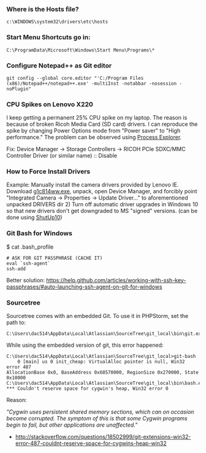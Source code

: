 ### Where is the Hosts file?

    c:\WINDOWS\system32\drivers\etc\hosts


### Start Menu Shortcuts go in:

    C:\ProgramData\Microsoft\Windows\Start Menu\Programs\*
	

### Configure Notepad++ as Git editor

    git config --global core.editor "'C:/Program Files (x86)/Notepad++/notepad++.exe' -multiInst -notabbar -nosession -noPlugin"	
	
	
### CPU Spikes on Lenovo X220

I keep getting a permanent 25% CPU spike on my laptop. The reason is because of broken Ricoh Media Card (SD card) drivers. I can reproduce the spike by changing Power Options mode from "Power saver" to "High performance." The problem can be observed using [Process Explorer](https://technet.microsoft.com/en-us/sysinternals/processexplorer.aspx?f=255&MSPPError=-2147217396). 

Fix: Device Manager -> Storage Controllers -> RICOH PCIe SDXC/MMC Controller Driver (or similar name) :: Disable


### How to Force Install Drivers

Example: Manually install the camera drivers provided by Lenovo IE. Download [g1c814ww.exe](http://support.lenovo.com/ca/en/downloads/ds032431), unpack, open Device Manager, and forcibly point "Integrated Camera -> Properties -> Update Driver..." to aforementioned unpacked DRIVERS dir 2) Turn off automatic driver upgrades in Windows 10 so that new drivers don't get downgraded to MS "signed" versions. (can be done using [ShutUp10](http://www.oo-software.com/en/shutup10))

### Git Bash for Windows

$ cat .bash_profile

    # ASK FOR GIT PASSPHRASE (CACHE IT)
    eval `ssh-agent`
    ssh-add
    
Better solution: https://help.github.com/articles/working-with-ssh-key-passphrases/#auto-launching-ssh-agent-on-git-for-windows    

### Sourcetree

Sourcetree comes with an embedded Git. To use it in PHPStorm, set the path to:

    C:\Users\dac514\AppData\Local\Atlassian\SourceTree\git_local\bin\git.exe

While using the embedded version of git, this error happened:

    C:\Users\dac514\AppData\Local\Atlassian\SourceTree\git_local>git-bash
        0 [main] us 0 init_cheap: VirtualAlloc pointer is null, Win32 error 487
    AllocationBase 0x0, BaseAddress 0x68570000, RegionSize 0x270000, State 0x10000
    C:\Users\dac514\AppData\Local\Atlassian\SourceTree\git_local\bin\bash.exe: *** Couldn't reserve space for cygwin's heap, Win32 error 0

Reason: 

_"Cygwin uses persistent shared memory sections, which can on occasion become corrupted. The symptom of this is that some Cygwin programs begin to fail, but other applications are unaffected."_

+ http://stackoverflow.com/questions/18502999/git-extensions-win32-error-487-couldnt-reserve-space-for-cygwins-heap-win32
